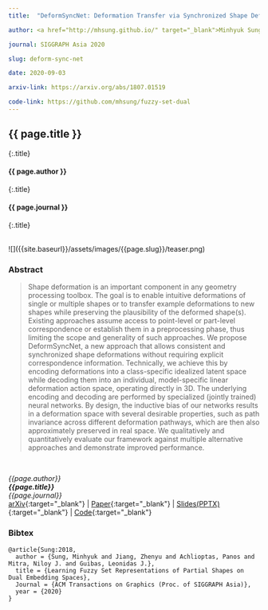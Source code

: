 ```yaml
---
title:  "DeformSyncNet: Deformation Transfer via Synchronized Shape Deformation Spaces"

author: <a href="http://mhsung.github.io/" target="_blank">Minhyuk Sung*</a>, <a href="http://jiangzhenyu.xyz/" target="_blank">Zhenyu Jiang*</a>, <a href="http://ai.stanford.edu/~optas/" target="_blank">Panos Achlioptas</a>, <a href="http://www0.cs.ucl.ac.uk/staff/n.mitra/" target="_blank">Niloy J. Mitra</a>, and <a href="https://geometry.stanford.edu/member/guibas/" target="_blank:">Leonidas J. Guibas</a>

journal: SIGGRAPH Asia 2020

slug: deform-sync-net

date: 2020-09-03

arxiv-link: https://arxiv.org/abs/1807.01519

code-link: https://github.com/mhsung/fuzzy-set-dual
---
```



## {{ page.title }}
{:.title}
#### {{ page.author }}
{:.title}
#### {{ page.journal }}
{:.title}

<br />
![]({{site.baseurl}}/assets/images/{{page.slug}}/teaser.png)

### Abstract
>Shape deformation is an important component in any geometry processing toolbox. The goal is to enable intuitive deformations of single or multiple shapes or to transfer example deformations to new shapes while preserving the plausibility of the deformed shape(s). Existing approaches assume access to point-level or part-level correspondence or establish them in a preprocessing phase, thus limiting the scope and generality of such approaches. We propose DeformSyncNet, a new approach that allows consistent and synchronized shape deformations without requiring explicit correspondence information. Technically, we achieve this by encoding deformations into a class-specific idealized latent space while decoding them into an individual, model-specific linear deformation action space, operating directly in 3D. The underlying encoding and decoding are performed by specialized (jointly trained) neural networks. By design, the inductive bias of our networks results in a deformation space with several desirable properties, such as path invariance across different deformation pathways, which are then also approximately preserved in real space. We qualitatively and quantitatively evaluate our framework against multiple alternative approaches and demonstrate improved performance.
<br />

*{{page.author}}<br>
**{{page.title}}**<br>
{{page.journal}}*<br>
[arXiv]({{page.arxiv-link}}){:target="_blank"}  | 
[Paper]({{site.baseurl}}/assets/files/{{page.slug}}.pdf){:target="_blank"}  | 
[Slides(PPTX)]({{site.baseurl}}/assets/files/{{page.slug}}-slides.pptx){:target="_blank"}  | 
[Code]({{page.code-link}}){:target="_blank"}

### Bibtex
```
@article{Sung:2018,
  author = {Sung, Minhyuk and Jiang, Zhenyu and Achlioptas, Panos and Mitra, Niloy J. and Guibas, Leonidas J.},
  title = {Learning Fuzzy Set Representations of Partial Shapes on Dual Embedding Spaces},
  Journal = {ACM Transactions on Graphics (Proc. of SIGGRAPH Asia)}, 
  year = {2020}
}
```

<!---
#### Acknowledgements
N. J. Mitra acknowledges the support of ERC PoC Grant, Google Faculty Award, Royal Society Advanced Newton Fellowship, and gifts from Adobe. L. J. Guibas acknowledges the support of a Vannevar Bush Faculty Fellowship, a Samsung GRO grant, a Google Daydream Research Award, and gifts from the Adobe, Autodesk, and Snap corporations.
-->

<br />
